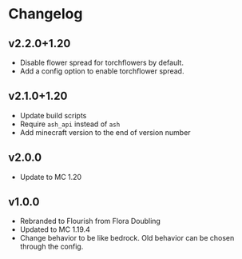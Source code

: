 # Changelog
## v2.2.0+1.20
- Disable flower spread for torchflowers by default.
- Add a config option to enable torchflower spread.

## v2.1.0+1.20
- Update build scripts
- Require `ash_api` instead of `ash`
- Add minecraft version to the end of version number

## v2.0.0
- Update to MC 1.20

## v1.0.0
- Rebranded to Flourish from Flora Doubling
- Updated to MC 1.19.4
- Change behavior to be like bedrock. Old behavior can be chosen through the config.
